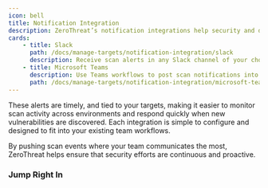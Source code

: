 ```yaml
---
icon: bell
title: Notification Integration
description: ZeroThreat’s notification integrations help security and development teams stay in sync by sending real-time scan alerts directly into the communication tools they already use. ZeroThreat can instantly notify your team when a scan starts or completes, keeping visibility high without needing to constantly check the dashboard.
cards:
    - title: Slack
      path: /docs/manage-targets/notification-integration/slack
      description: Receive scan alerts in any Slack channel of your choice using incoming webhooks.
    - title: Microsoft Teams
      description: Use Teams workflows to post scan notifications into designated channels.
      path: /docs/manage-targets/notification-integration/microsoft-teams
---
```



These alerts are timely, and tied to your targets, making it easier to monitor scan activity across environments and respond quickly when new vulnerabilities are discovered. Each integration is simple to configure and designed to fit into your existing team workflows.

By pushing scan events where your team communicates the most, ZeroThreat helps ensure that security efforts are continuous and proactive.

### Jump Right In

<JumpRightInCard />
